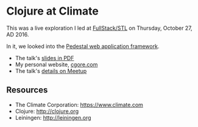 # Clojure at Climate

This was a live exploration I led  at
[FullStack/STL](http://www.meetup.com/FullStack-STL/)
on Thursday, October 27, AD 2016.

In it, we looked into the
[Pedestal web application framework](https://github.com/pedestal/pedestal).

- The talk's [slides in PDF](https://github.com/cgore/2016-10-27-clojure-at-climate/raw/master/slides/slides.pdf)
- My personal website, [cgore.com](http://www.cgore.com)
- The talk's [details on Meetup](http://www.meetup.com/FullStack-STL/events/234830691/)

## Resources

- The Climate Corporation: https://www.climate.com
- Clojure: http://clojure.org
- Leiningen: http://leiningen.org
